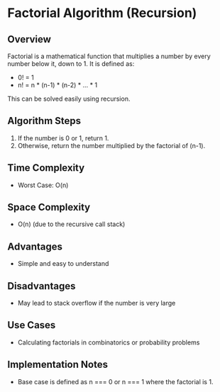 # Factorial Algorithm (Recursion)

## Overview
Factorial is a mathematical function that multiplies a number by every number below it, down to 1. It is defined as:
- 0! = 1
- n! = n * (n-1) * (n-2) * ... * 1

This can be solved easily using recursion.

## Algorithm Steps
1. If the number is 0 or 1, return 1.
2. Otherwise, return the number multiplied by the factorial of (n-1).

## Time Complexity
- Worst Case: O(n)

## Space Complexity
- O(n) (due to the recursive call stack)

## Advantages
- Simple and easy to understand

## Disadvantages
- May lead to stack overflow if the number is very large

## Use Cases
- Calculating factorials in combinatorics or probability problems

## Implementation Notes
- Base case is defined as n === 0 or n === 1 where the factorial is 1.